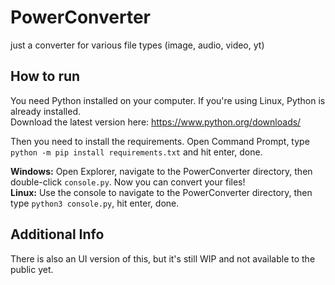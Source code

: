 # PowerConverter
just a converter for various file types (image, audio, video, yt)

## How to run
You need Python installed on your computer. If you're using Linux, Python is already installed.\
Download the latest version here: https://www.python.org/downloads/ 

Then you need to install the requirements. Open Command Prompt, type `python -m pip install requirements.txt` and hit enter, done. 

__Windows:__ Open Explorer, navigate to the PowerConverter directory, then double-click `console.py`. Now you can convert your files! \
__Linux:__ Use the console to navigate to the PowerConverter directory, then type `python3 console.py`, hit enter, done.

## Additional Info
There is also an UI version of this, but it's still WIP and not available to the public yet.
